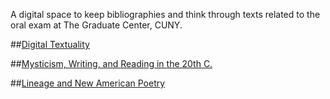 A digital space to keep bibliographies and think through texts related to the oral exam at The Graduate Center, CUNY. 

##[Digital Textuality](https://github.com/mckinniburgh/oral_exam/blob/master/digital_textuality.md)

##[Mysticism, Writing, and Reading in the 20th C.](https://github.com/mckinniburgh/oral_exam/blob/master/mysticism.md)

##[Lineage and New American Poetry](https://github.com/mckinniburgh/oral_exam/blob/master/poetics.md)